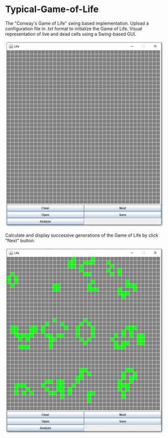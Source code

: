 # Typical-Game-of-Life
The "Conway's Game of Life" swing based implementation.
Upload a configuration file in .txt format to initialize the Game of Life.
Visual representation of live and dead cells using a Swing-based GUI.

<p align="center">
  <img src="https://raw.githubusercontent.com/stonefix/Typical-Game-of-Life/main/src/main/resources/game_life.png">
</p>

Calculate and display successive generations of the Game of Life by click "Next" button.

<p align="center">
  <img src="https://raw.githubusercontent.com/stonefix/Typical-Game-of-Life/main/src/main/resources/game_life_2.png">
</p>
